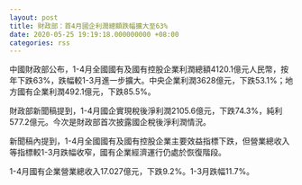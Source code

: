 ```yaml
---
layout: post
title: 財政部：首4月國企利潤總額跌幅擴大至63%
date: 2020-05-25 19:19:18.000000000 +08:00
categories: rss
---
```


中國財政部公布，1-4月全國國有及國有控股企業利潤總額4120.1億元人民幣，按年下跌63%，跌幅較1-3月進一步擴大。中央企業利潤3628億元，下跌53.1%；地方國有企業利潤492.1億元，下跌85.5%。

財政部新聞稿提到，1-4月國企實現稅後淨利潤2105.6億元，下跌74.3%，純利577.2億元。今次是財政部首次披露國企稅後淨利潤情況。

新聞稿內提到，1-4月全國國有及國有控股企業主要效益指標下跌，但營業總收入等指標較1-3月跌幅收窄，國有企業經濟運行仍處於恢復階段。

1-4月國有企業營業總收入17.027億元，下跌9.2%。1-3月跌幅11.7%。
